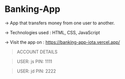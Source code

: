 # Banking-App

 -> App that transfers money from one user to another.
 
 
 
 -> Technologies used : HTML, CSS, JavaScript
 
 
 -> Visit the app on : https://banking-app-iota.vercel.app/
 
 >ACCOUNT DETAILS




 >USER: js  PIN: 1111




 >USER: jd  PIN: 2222

